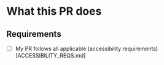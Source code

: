 # What this PR does

## Requirements

* [ ] My PR follows all applicable (accessibility requirements)[ACCESSIBILITY_REQS.md]